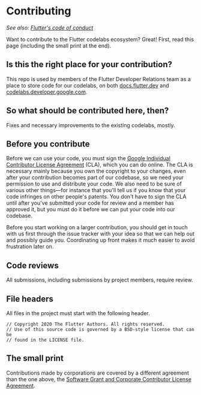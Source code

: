 # Contributing

_See also: [Flutter's code of conduct](https://github.com/flutter/flutter/blob/master/CODE_OF_CONDUCT.md)_

Want to contribute to the Flutter codelabs ecosystem? Great! First, read this
page (including the small print at the end).

## Is this the right place for your contribution?

This repo is used by members of the Flutter Developer Relations team 
as a place to store code for our codelabs, on both
[docs.flutter.dev](https://docs.flutter.dev/codelabs) and
[codelabs.developer.google.com](https://codelabs.developers.google.com/).

## So what should be contributed here, then?

Fixes and necessary improvements to the existing codelabs, mostly.

## Before you contribute

Before we can use your code, you must sign the
[Google Individual Contributor License
Agreement](https://cla.developers.google.com/about/google-individual)
(CLA), which you can do online. The CLA is necessary mainly because you own the
copyright to your changes, even after your contribution becomes part of our
codebase, so we need your permission to use and distribute your code. We also
need to be sure of various other things—for instance that you'll tell us if you
know that your code infringes on other people's patents. You don't have to sign
the CLA until after you've submitted your code for review and a member has
approved it, but you must do it before we can put your code into our codebase.

Before you start working on a larger contribution, you should get in touch with
us first through the issue tracker with your idea so that we can help out and
possibly guide you. Coordinating up front makes it much easier to avoid
frustration later on.

## Code reviews

All submissions, including submissions by project members, require review.

## File headers

All files in the project must start with the following header.

    // Copyright 2020 The Flutter Authors. All rights reserved.
    // Use of this source code is governed by a BSD-style license that can be
    // found in the LICENSE file.

## The small print

Contributions made by corporations are covered by a different agreement than the
one above, the [Software Grant and Corporate Contributor License
Agreement](https://developers.google.com/open-source/cla/corporate).
